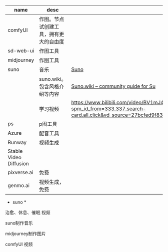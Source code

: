 | name                   | desc                                   |                                                              |
| ---------------------- | -------------------------------------- | ------------------------------------------------------------ |
| comfyUI                | 作图。节点试创建工具，拥有更大的自由度 |                                                              |
| sd-web-ui              | 作图工具                               |                                                              |
| midjourney             | 作图工具                               |                                                              |
| suno                   | 音乐                                   | [Suno](https://suno.com/)                                    |
|                        | suno.wiki。包含风格介绍等内容          | [Suno.wiki – community guide for Su](https://www.suno.wiki/) |
|                        | 学习视频                               | https://www.bilibili.com/video/BV1mJ4m1G7T1/?spm_id_from=333.337.search-card.all.click&vd_source=27bcfed9f83bba713a9ac23f61068b44 |
| ps                     | p图工具                                |                                                              |
| Azure                  | 配音工具                               |                                                              |
| Runway                 | 视频生成                               |                                                              |
| Stable Video Diffusion |                                        |                                                              |
| pixverse.ai            | 免费                                   |                                                              |
| genmo.ai               | 视频生成，免费                         |                                                              |





* suno
  * 





治愈、休息、催眠 视频

suno制作音乐

midjourney制作图片

comfyUI 视频

